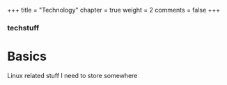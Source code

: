 +++
title = "Technology"
chapter = true
weight = 2
comments = false
+++

### techstuff

# Basics

Linux related stuff I need to store somewhere